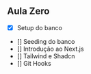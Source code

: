 ## Aula Zero

- [X] Setup do banco
- [] Seeding do banco
- [] Introdução ao Next.js
- [] Tailwind e Shadcn
- [] Git Hooks
